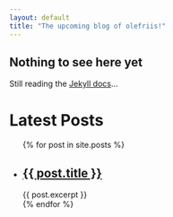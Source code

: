 ```yaml
---
layout: default
title: "The upcoming blog of olefriis!"
---
```


## Nothing to see here yet

Still reading the [Jekyll docs](https://jekyllrb.com/docs/)...

<h1>Latest Posts</h1>

<ul>
  {% for post in site.posts %}
    <li>
      <h2><a href="{{ post.url }}">{{ post.title }}</a></h2>
      {{ post.excerpt }}
    </li>
  {% endfor %}
</ul>
